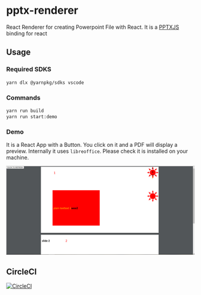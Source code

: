 # pptx-renderer
React Renderer for creating Powerpoint File with React. 
It is a [PPTXJS](https://gitbrent.github.io/PptxGenJS/) binding for react


## Usage
### Required SDKS
```
yarn dlx @yarnpkg/sdks vscode
```

### Commands

```
yarn run build
yarn run start:demo
```


### Demo

It is a React App with a Button. You click on it and a PDF will display a preview.
Internally it uses `libreoffice`. Please check it is installed on your machine.

![screenshot](docs/preview.png)
## CircleCI
[![CircleCI](https://circleci.com/gh/marcog83/pptx-renderer.svg?style=svg)](https://app.circleci.com/pipelines/github/marcog83/pptx-renderer) 